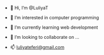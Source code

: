- 👋 Hi, I’m @LuliyaT

- 👀 I’m interested in computer programming
- 🌱 I’m currently learning web development
- 💞️ I’m looking to collaborate on ...
- 📫 luliyateferi@gmail.com

<!---
LuliyaT/LuliyaT is a ✨ special ✨ repository because its `README.md` (this file) appears on your GitHub profile.
You can click the Preview link to take a look at your changes.
--->
